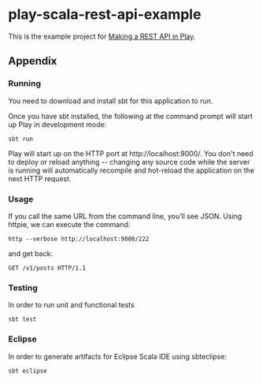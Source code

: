# play-scala-rest-api-example

This is the example project for [Making a REST API in Play](http://developer.lightbend.com/guides/play-rest-api/index.html).

## Appendix

### Running

You need to download and install sbt for this application to run.

Once you have sbt installed, the following at the command prompt will start up Play in development mode:

```
sbt run
```

Play will start up on the HTTP port at http://localhost:9000/.   You don't need to deploy or reload anything -- changing any source code while the server is running will automatically recompile and hot-reload the application on the next HTTP request. 

### Usage

If you call the same URL from the command line, you’ll see JSON. Using httpie, we can execute the command:

```
http --verbose http://localhost:9000/222
```

and get back:

```
GET /v1/posts HTTP/1.1
```

### Testing

In order to run unit and functional tests

```
sbt test
```

### Eclipse

In order to generate artifacts for Eclipse Scala IDE using sbteclipse:

```
sbt eclipse
```

